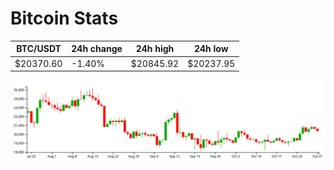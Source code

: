 # Bitcoin Stats

BTC/USDT|24h change|24h high|24h low|
|---|---|---|---|
|$20370.60|-1.40%|$20845.92|$20237.95|

<img src="./chart.svg">
